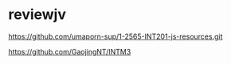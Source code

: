 # reviewjv
https://github.com/umaporn-sup/1-2565-INT201-js-resources.git


https://github.com/GaojingNT/INTM3
